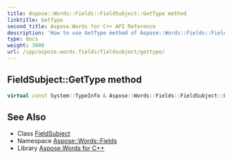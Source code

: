 ```yaml
---
title: Aspose::Words::Fields::FieldSubject::GetType method
linktitle: GetType
second_title: Aspose.Words for C++ API Reference
description: 'How to use GetType method of Aspose::Words::Fields::FieldSubject class in C++.'
type: docs
weight: 3000
url: /cpp/aspose.words.fields/fieldsubject/gettype/
---
```

## FieldSubject::GetType method




```cpp
virtual const System::TypeInfo & Aspose::Words::Fields::FieldSubject::GetType() const override
```

## See Also

* Class [FieldSubject](../)
* Namespace [Aspose::Words::Fields](../../)
* Library [Aspose.Words for C++](../../../)
